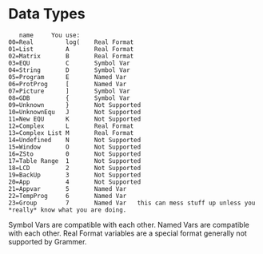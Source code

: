 # Data Types

```
   name     You use:
00=Real         log(    Real Format
01=List         A       Real Format
02=Matrix       B       Real Format
03=EQU          C       Symbol Var
04=String       D       Symbol Var
05=Program      E       Named Var
06=ProtProg     [       Named Var
07=Picture      ]       Symbol Var
08=GDB          {       Symbol Var
09=Unknown      }       Not Supported
10=UnknownEqu   J       Not Supported
11=New EQU      K       Not Supported
12=Complex      L       Real Format
13=Complex List M       Real Format
14=Undefined    N       Not Supported
15=Window       O       Not Supported
16=ZSto         0       Not Supported
17=Table Range  1       Not Supported
18=LCD          2       Not Supported
19=BackUp       3       Not Supported
20=App          4       Not Supported
21=Appvar       5       Named Var
22=TempProg     6       Named Var
23=Group        7       Named Var   this can mess stuff up unless you *really* know what you are doing.
```

Symbol Vars are compatible with each other.
Named Vars are compatible with each other.
Real Format variables are a special format generally not supported by Grammer.
